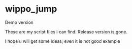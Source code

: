 # wippo_jump
Demo version

These are my script files I can find.
Release version is gone.

I hope u will get some ideas, even it is not good example
